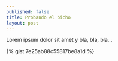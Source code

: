 ```yaml
---
published: false
title: Probando el bicho
layout: post
---
```

Lorem ipsum dolor sit amet y bla, bla, bla...

{% gist 7e25ab88c55817be8a1d %}